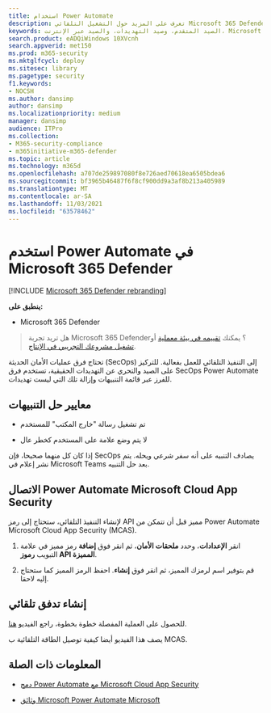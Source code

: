 ```yaml
---
title: استخدام Power Automate
description: تعرف على المزيد حول التشغيل التلقائي Microsoft 365 Defender وكيفية استخدامها.
keywords: الصيد المتقدم، وصيد التهديدات، والصيد عبر الإنترنت، Microsoft 365 Defender، و microsoft 365، و m365، والبحث، والاستعلام، والتعقب، والكشف المخصص، والم المخططات، والمناظير
search.product: eADQiWindows 10XVcnh
search.appverid: met150
ms.prod: m365-security
ms.mktglfcycl: deploy
ms.sitesec: library
ms.pagetype: security
f1.keywords:
- NOCSH
ms.author: dansimp
author: dansimp
ms.localizationpriority: medium
manager: dansimp
audience: ITPro
ms.collection:
- M365-security-compliance
- m365initiative-m365-defender
ms.topic: article
ms.technology: m365d
ms.openlocfilehash: a707de259897080f8e726aed70618ea6505bdea6
ms.sourcegitcommit: bf3965b46487f6f8cf900dd9a3af8b213a405989
ms.translationtype: MT
ms.contentlocale: ar-SA
ms.lasthandoff: 11/03/2021
ms.locfileid: "63578462"
---
```

# <a name="use-power-automate-in-microsoft-365-defender"></a>استخدم Power Automate في Microsoft 365 Defender

[!INCLUDE [Microsoft 365 Defender rebranding](../includes/microsoft-defender.md)]


**ينطبق على:**
- Microsoft 365 Defender

> هل تريد تجربة Microsoft 365 Defender؟ يمكنك [تقييمه في بيئة معملية](m365d-evaluation.md?ocid=cx-docs-MTPtriallab) أو [تشغيل مشروعك التجريبي في الإنتاج](m365d-pilot.md?ocid=cx-evalpilot).
>

تحتاج فرق عمليات الأمان الحديثة (SecOps) إلى التنفيذ التلقائي للعمل بفعالية. للتركيز على الصيد والتحري عن التهديدات الحقيقية، تستخدم فرق SecOps Power Automate للفرز عبر قائمة التنبيهات وإزالة تلك التي ليست تهديدات.  

## <a name="criteria-for-resolving-alerts"></a>معايير حل التنبيهات

- تم تشغيل رسالة "خارج المكتب" للمستخدم

- لا يتم وضع علامة على المستخدم كخطر عال

إذا كان كل منهما صحيحا، فإن SecOps يصادف التنبيه على أنه سفر شرعي ويحله. يتم نشر إعلام في Microsoft Teams بعد حل التنبيه. 

## <a name="connect-power-automate-to-microsoft-cloud-app-security"></a>الاتصال Power Automate Microsoft Cloud App Security

لإنشاء التنفيذ التلقائي، ستحتاج إلى رمز API مميز قبل أن تتمكن من Power Automate Microsoft Cloud App Security (MCAS). 

1. انقر **الإعدادات**، وحدد **ملحقات الأمان**، ثم انقر فوق **إضافة** رمز مميز في علامة التبويب **رموز API المميزة**. 

2. قم بتوفير اسم لرمزك المميز، ثم انقر فوق **إنشاء**. احفظ الرمز المميز كما ستحتاج إليه لاحقا.

## <a name="create-an-automated-flow"></a>إنشاء تدفق تلقائي

للحصول على العملية المفصلة خطوة بخطوة، راجع الفيديو [هنا](https://www.microsoft.com/en-us/videoplayer/embed/RWFIRn). 

يصف هذا الفيديو أيضا كيفية توصيل الطاقة التلقائية ب MCAS. 

## <a name="related-information"></a>المعلومات ذات الصلة

- [دمج Power Automate مع Microsoft Cloud App Security](/cloud-app-security/flow-integration)

- [وثائق Microsoft Power Automate Microsoft](/power-automate)
